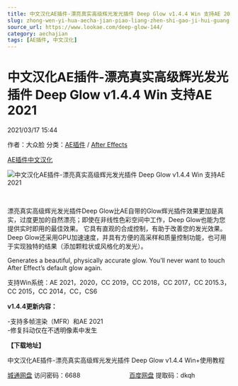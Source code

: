 ```yaml
---
title: 中文汉化AE插件-漂亮真实高级辉光发光插件 Deep Glow v1.4.4 Win 支持AE 2021
slug: zhong-wen-yi-hua-aecha-jian-piao-liang-zhen-shi-gao-ji-hui-guang-fa-guang-cha-jian-deep-glow-v1-4-4-win-zhi-chi-ae-2021
source_url: https://www.lookae.com/deep-glow-144/
category: aechajian
tags: [AE插件, 中文汉化]
---
```

# 中文汉化AE插件-漂亮真实高级辉光发光插件 Deep Glow v1.4.4 Win 支持AE 2021

2021/03/17 15:44

作者：大众脸
分类：[AE插件](https://www.lookae.com/after-effects/aechajian/) / [After Effects](https://www.lookae.com/after-effects/)

[AE插件](https://www.lookae.com/tag/ae%e6%8f%92%e4%bb%b6/)[中文汉化](https://www.lookae.com/tag/%e4%b8%ad%e6%96%87%e6%b1%89%e5%8c%96/)

![中文汉化AE插件-漂亮真实高级辉光发光插件 Deep Glow v1.4.4 Win 支持AE 2021](https://www.lookae.com/wp-content/uploads/2019/01/Deep-Glow.jpg "中文汉化AE插件-漂亮真实高级辉光发光插件 Deep Glow v1.4.4 Win 支持AE 2021-LookAE.com")

﻿

漂亮真实高级辉光发光插件Deep Glow比AE自带的Glow辉光插件效果更加是真实，过度更加的自然漂亮；即使在非线性色彩空间中工作，Deep Glow也能为您提供实时即用的最佳效果。 它具有直观的合成控制，有助于改善您的发光效果。 Deep Glow还采用GPU加速速度，并具有方便的高采样和质量控制功能，也可用于实现独特的结果（添加颗粒状或风格化的发光）。

Generates a beautiful, physically accurate glow. You’ll never want to touch After Effect’s default glow again.

支持Win系统：AE 2021，2020，CC 2019，CC 2018，CC 2017，CC 2015.3，CC 2015，CC 2014，CC，CS6

**v1.4.4更新内容：**

-支持多帧渲染（MFR）和AE 2021  
-修复抖动仅在不透明像素中发生

**【下载地址】**

中文汉化AE插件-漂亮真实高级辉光发光插件 Deep Glow v1.4.4 Win+使用教程

[城通网盘](https://089u.com/f/680462-486068417-75c895) 访问密码：6688                            [百度网盘](https://pan.baidu.com/s/1i3RB5txaFBNcTWl_TRz4nw) 提取码：dkqh

